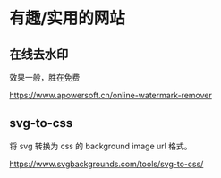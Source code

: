 # 有趣/实用的网站

## 在线去水印

效果一般，胜在免费

https://www.apowersoft.cn/online-watermark-remover

## svg-to-css

将 svg 转换为 css 的 background image url 格式。

https://www.svgbackgrounds.com/tools/svg-to-css/
